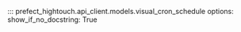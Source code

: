 ::: prefect_hightouch.api_client.models.visual_cron_schedule
    options:
      show_if_no_docstring: True